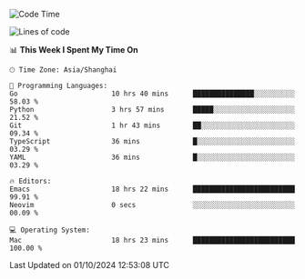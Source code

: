 <!--START_SECTION:waka-->
![Code Time](http://img.shields.io/badge/Code%20Time-2%2C214%20hrs%2049%20mins-blue)

![Lines of code](https://img.shields.io/badge/From%20Hello%20World%20I%27ve%20Written-308.1%20thousand%20lines%20of%20code-blue)

📊 **This Week I Spent My Time On** 

```text
🕑︎ Time Zone: Asia/Shanghai

💬 Programming Languages: 
Go                       10 hrs 40 mins      ███████████████░░░░░░░░░░   58.03 % 
Python                   3 hrs 57 mins       █████░░░░░░░░░░░░░░░░░░░░   21.52 % 
Git                      1 hr 43 mins        ██░░░░░░░░░░░░░░░░░░░░░░░   09.34 % 
TypeScript               36 mins             █░░░░░░░░░░░░░░░░░░░░░░░░   03.29 % 
YAML                     36 mins             █░░░░░░░░░░░░░░░░░░░░░░░░   03.29 % 

🔥 Editors: 
Emacs                    18 hrs 22 mins      █████████████████████████   99.91 % 
Neovim                   0 secs              ░░░░░░░░░░░░░░░░░░░░░░░░░   00.09 % 

💻 Operating System: 
Mac                      18 hrs 23 mins      █████████████████████████   100.00 % 
```


 Last Updated on 01/10/2024 12:53:08 UTC
<!--END_SECTION:waka-->

